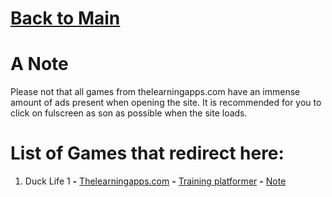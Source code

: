 # [Back to Main](/../main/README.md)

# A Note

Please not that all games from thelearningapps.com have an immense amount of ads present when opening the site. It is recommended for you to click on fulscreen as son as possible when the site loads.

# List of Games that redirect here:

1. Duck Life 1 **-** <a href="https://www.thelearningapps.com/duck-life-1/#google_vignette">Thelearningapps.com</a> **-** [Training platformer](/../main/PLatform.md) **-** [Note](/../main/Notes/Note-For-All-Learning-App-Games.md)
